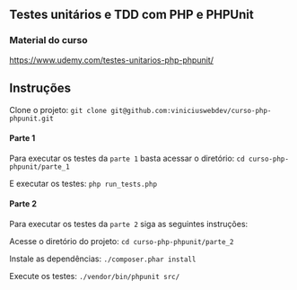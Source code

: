 
## Testes unitários e TDD com PHP e PHPUnit

### Material do curso
https://www.udemy.com/testes-unitarios-php-phpunit/

## Instruções

Clone o projeto:
`git clone git@github.com:viniciuswebdev/curso-php-phpunit.git`

#### Parte 1

Para executar os testes da `parte 1` basta acessar o diretório:
`cd curso-php-phpunit/parte_1`

E executar os testes:
`php run_tests.php`

#### Parte 2

Para executar os testes da `parte 2` siga as seguintes instruções:

 Acesse o diretório do projeto:
`cd curso-php-phpunit/parte_2`

 Instale as dependências:
`./composer.phar install`

 Execute os testes:
`./vendor/bin/phpunit src/`

